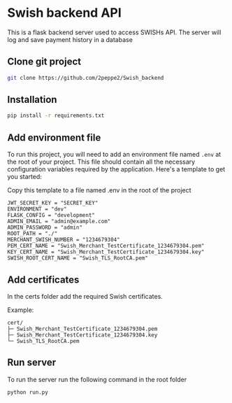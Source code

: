 # Swish backend API

This is a flask backend server used to access SWISHs API. The server will log and save payment history in a database

## Clone git project
```bash
git clone https://github.com/2peppe2/Swish_backend
```
## Installation

```bash
pip install -r requirements.txt
````

## Add environment file
To run this project, you will need to add an environment file named `.env` at the root of your project. This file should contain all the necessary configuration variables required by the application. Here's a template to get you started:

Copy this template to a file named .env in the root of the project

```plaintext
JWT_SECRET_KEY = "SECRET_KEY"
ENVIRONMENT = "dev"
FLASK_CONFIG = "development"
ADMIN_EMAIL = "admin@example.com"
ADMIN_PASSWORD = "admin"
ROOT_PATH = "./"
MERCHANT_SWISH_NUMBER = "1234679304"
PEM_CERT_NAME = "Swish_Merchant_TestCertificate_1234679304.pem"
KEY_CERT_NAME = "Swish_Merchant_TestCertificate_1234679304.key"
SWISH_ROOT_CERT_NAME = "Swish_TLS_RootCA.pem"
```

## Add certificates
In the certs folder add the required Swish certificates.

Example:

```plaintext
cert/
├─ Swish_Merchant_TestCertificate_1234679304.pem
├─ Swish_Merchant_TestCertificate_1234679304.key
└─ Swish_TLS_RootCA.pem
```

## Run server
To run the server run the following command in the root folder
```bash
python run.py
```

